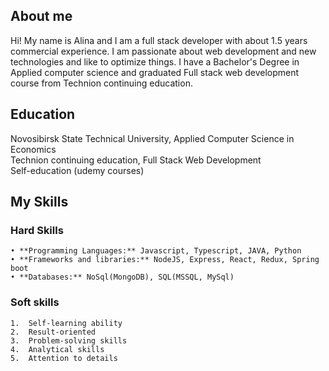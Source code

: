 ## About me ##

Hi! My name is Alina and I am a full stack developer with about 1.5 years commercial experience. I am passionate about web development and new technologies and like to optimize things. I have a Bachelor's Degree in Applied computer science and graduated Full stack web development course from Technion continuing education. 

## Education ##

Novosibirsk State Technical University, Applied Computer Science in Economics  
Technion continuing education, Full Stack Web Development  
Self-education (udemy courses)  

## My Skills ##

### Hard Skills ###
    • **Programming Languages:** Javascript, Typescript, JAVA, Python
    • **Frameworks and libraries:** NodeJS, Express, React, Redux, Spring boot
    • **Databases:** NoSql(MongoDB), SQL(MSSQL, MySql)

### Soft skills ###

    1.  Self-learning ability
    2.  Result-oriented
    3.  Problem-solving skills 
    4.  Analytical skills
    5.  Attention to details
